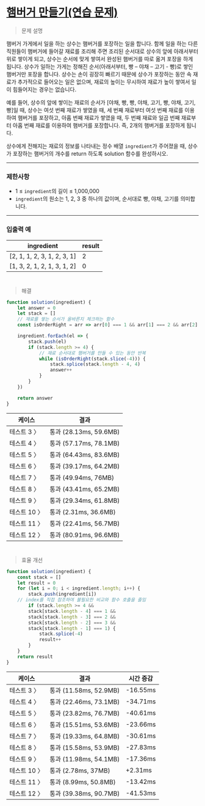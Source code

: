# [햄버거 만들기(연습 문제)](https://school.programmers.co.kr/learn/courses/30/lessons/133502)

> 문제 설명

햄버거 가게에서 일을 하는 상수는 햄버거를 포장하는 일을 합니다. 함께 일을 하는 다른 직원들이 햄버거에 들어갈 재료를 조리해 주면 조리된 순서대로 상수의 앞에 아래서부터 위로 쌓이게 되고, 상수는 순서에 맞게 쌓여서 완성된 햄버거를 따로 옮겨 포장을 하게 됩니다. 상수가 일하는 가게는 정해진 순서(아래서부터, 빵 – 야채 – 고기 - 빵)로 쌓인 햄버거만 포장을 합니다. 상수는 손이 굉장히 빠르기 때문에 상수가 포장하는 동안 속 재료가 추가적으로 들어오는 일은 없으며, 재료의 높이는 무시하여 재료가 높이 쌓여서 일이 힘들어지는 경우는 없습니다.

예를 들어, 상수의 앞에 쌓이는 재료의 순서가 [야채, 빵, 빵, 야채, 고기, 빵, 야채, 고기, 빵]일 때, 상수는 여섯 번째 재료가 쌓였을 때, 세 번째 재료부터 여섯 번째 재료를 이용하여 햄버거를 포장하고, 아홉 번째 재료가 쌓였을 때, 두 번째 재료와 일곱 번째 재료부터 아홉 번째 재료를 이용하여 햄버거를 포장합니다. 즉, 2개의 햄버거를 포장하게 됩니다.

상수에게 전해지는 재료의 정보를 나타내는 정수 배열 `ingredient`가 주어졌을 때, 상수가 포장하는 햄버거의 개수를 return 하도록 solution 함수를 완성하시오.

---

### 제한사항

- 1 ≤ `ingredient`의 길이 ≤ 1,000,000
- `ingredient`의 원소는 1, 2, 3 중 하나의 값이며, 순서대로 빵, 야채, 고기를 의미합니다.

---

### 입출력 예

| ingredient | result |
| --- | --- |
| [2, 1, 1, 2, 3, 1, 2, 3, 1] | 2 |
| [1, 3, 2, 1, 2, 1, 3, 1, 2] | 0 |

#

> 해결

```jsx
function solution(ingredient) {
    let answer = 0
    let stack = []
    // 재료를 쌓는 순서가 올바른지 체크하는 함수
    const isOrderRight = arr => arr[0] === 1 && arr[1] === 2 && arr[2] === 3 && arr[3] === 1

    ingredient.forEach(el => {
        stack.push(el)
        if (stack.length >= 4) {
            // 재료 순서대로 햄버거를 만들 수 있는 동안 반복
            while (isOrderRight(stack.slice(-4))) {
                stack.splice(stack.length - 4, 4)
                answer++
            }
        }
    })

    return answer
}
```

| 케이스 | 결과 |
| --- | --- |
| 테스트 3 〉 | 통과 (28.13ms, 59.6MB) |
| 테스트 4 〉 | 통과 (57.17ms, 78.1MB) |
| 테스트 5 〉 | 통과 (64.43ms, 83.6MB) |
| 테스트 6 〉 | 통과 (39.17ms, 64.2MB) |
| 테스트 7 〉 | 통과 (49.94ms, 76MB) |
| 테스트 8 〉 | 통과 (43.41ms, 65.2MB) |
| 테스트 9 〉 | 통과 (29.34ms, 61.8MB) |
| 테스트 10 〉 | 통과 (2.31ms, 36.6MB) |
| 테스트 11 〉 | 통과 (22.41ms, 56.7MB) |
| 테스트 12 〉 | 통과 (80.91ms, 96.6MB) |

#


> 효율 개선

```jsx
function solution(ingredient) {
    const stack = []
    let result = 0
    for (let i = 0; i < ingredient.length; i++) {
        stack.push(ingredient[i])
	// index를 직접 참조하여 불필요한 비교와 함수 호출을 줄임
        if (stack.length >= 4 &&
        stack[stack.length - 4] === 1 &&
        stack[stack.length - 3] === 2 &&
        stack[stack.length - 2] === 3 &&
        stack[stack.length - 1] === 1) {
            stack.splice(-4)
            result++
        }
    }
    return result
}
```
| 케이스 | 결과 | 시간 증감 |
| --- | --- | --- |
| 테스트 3 〉 | 통과 (11.58ms, 52.9MB) | -16.55ms |
| 테스트 4 〉 | 통과 (22.46ms, 73.1MB) | -34.71ms |
| 테스트 5 〉 | 통과 (23.82ms, 76.7MB) | -40.61ms |
| 테스트 6 〉 | 통과 (15.51ms, 53.6MB) | -23.66ms |
| 테스트 7 〉 | 통과 (19.33ms, 64.8MB) | -30.61ms |
| 테스트 8 〉 | 통과 (15.58ms, 53.9MB) | -27.83ms |
| 테스트 9 〉 | 통과 (11.98ms, 54.1MB) | -17.36ms |
| 테스트 10 〉 | 통과 (2.78ms, 37MB) | +2.31ms |
| 테스트 11 〉 | 통과 (8.99ms, 50.8MB) | -13.42ms |
| 테스트 12 〉 | 통과 (39.38ms, 90.7MB) | -41.53ms |
